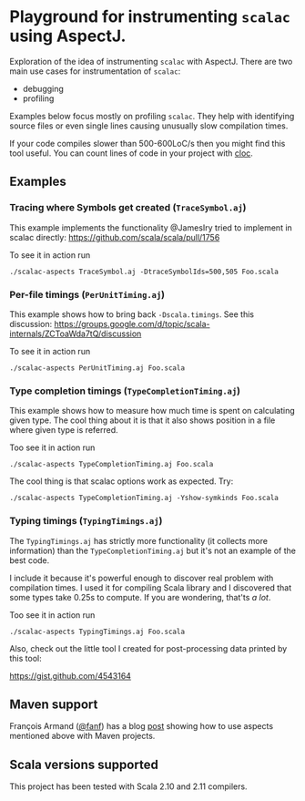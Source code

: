 Playground for instrumenting `scalac` using AspectJ.
====================================================

Exploration of the idea of instrumenting `scalac` with AspectJ. There are two main use cases for instrumentation of `scalac`:
  
  * debugging
  * profiling

Examples below focus mostly on profiling `scalac`. They help with identifying source files or even single lines causing unusually slow compilation times.

If your code compiles slower than 500-600LoC/s then you might find this tool useful. You can count lines of code in your project with [cloc](http://cloc.sourceforge.net/).

Examples
--------

### Tracing where Symbols get created (`TraceSymbol.aj`)

This example implements the functionality @JamesIry tried to implement
in scalac directly: https://github.com/scala/scala/pull/1756

To see it in action run

    ./scalac-aspects TraceSymbol.aj -DtraceSymbolIds=500,505 Foo.scala

### Per-file timings (`PerUnitTiming.aj`)

This example shows how to bring back `-Dscala.timings`. See this discussion:
https://groups.google.com/d/topic/scala-internals/ZCToaWda7tQ/discussion

To see it in action run

    ./scalac-aspects PerUnitTiming.aj Foo.scala

### Type completion timings (`TypeCompletionTiming.aj`)

This example shows how to measure how much time is spent on calculating given
type. The cool thing about it is that it also shows position in a file where
given type is referred.

Too see it in action run

    ./scalac-aspects TypeCompletionTiming.aj Foo.scala

The cool thing is that scalac options work as expected. Try:

    ./scalac-aspects TypeCompletionTiming.aj -Yshow-symkinds Foo.scala

### Typing timings (`TypingTimings.aj`)

The `TypingTimings.aj` has strictly more functionality (it collects more information)
than the `TypeCompletionTiming.aj` but it's not an example of the best code.

I include it because it's powerful enough to discover real problem with compilation times.
I used it for compiling Scala library and I discovered that some types take 0.25s to compute.
If you are wondering, that'ts _a lot_.

Too see it in action run

    ./scalac-aspects TypingTimings.aj Foo.scala

Also, check out the little tool I created for post-processing data printed by this tool:

https://gist.github.com/4543164

Maven support
-------------

François Armand ([@fanf](http://github.com/fanf)) has a blog
[post](http://blog.normation.com/en/2013/01/29/per-file-compilation-time-in-a-scala-maven-project/)
showing how to use aspects mentioned above with Maven projects.

Scala versions supported
------------------------

This project has been tested with Scala 2.10 and 2.11 compilers.
